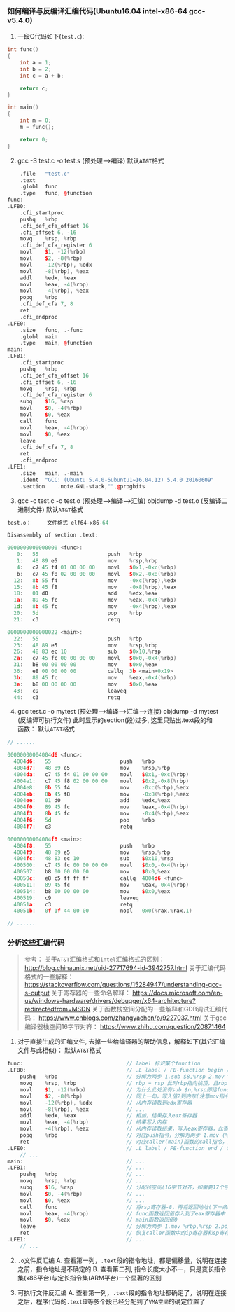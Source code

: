 ### 如何编译与反编译汇编代码(Ubuntu16.04 intel-x86-64 gcc-v5.4.0)
1. 一段C代码如下(`test.c`):
```cpp
int func()
{
    int a = 1;
    int b = 2;
    int c = a + b;

    return c;
}

int main()
{
    int m = 0;
    m = func();

    return 0;
}
```

2. gcc -S test.c -o test.s (预处理-->编译)
默认`AT&T`格式
```cpp
	.file	"test.c"
	.text
	.globl	func
	.type	func, @function
func:
.LFB0:
	.cfi_startproc
	pushq	%rbp
	.cfi_def_cfa_offset 16
	.cfi_offset 6, -16
	movq	%rsp, %rbp
	.cfi_def_cfa_register 6
	movl	$1, -12(%rbp)
	movl	$2, -8(%rbp)
	movl	-12(%rbp), %edx
	movl	-8(%rbp), %eax
	addl	%edx, %eax
	movl	%eax, -4(%rbp)
	movl	-4(%rbp), %eax
	popq	%rbp
	.cfi_def_cfa 7, 8
	ret
	.cfi_endproc
.LFE0:
	.size	func, .-func
	.globl	main
	.type	main, @function
main:
.LFB1:
	.cfi_startproc
	pushq	%rbp
	.cfi_def_cfa_offset 16
	.cfi_offset 6, -16
	movq	%rsp, %rbp
	.cfi_def_cfa_register 6
	subq	$16, %rsp
	movl	$0, -4(%rbp)
	movl	$0, %eax
	call	func
	movl	%eax, -4(%rbp)
	movl	$0, %eax
	leave
	.cfi_def_cfa 7, 8
	ret
	.cfi_endproc
.LFE1:
	.size	main, .-main
	.ident	"GCC: (Ubuntu 5.4.0-6ubuntu1~16.04.12) 5.4.0 20160609"
	.section	.note.GNU-stack,"",@progbits
```

3. gcc -c test.c -o test.o (预处理-->编译-->汇编)  objdump -d test.o (反编译二进制文件)
默认`AT&T`格式
```cpp
test.o：     文件格式 elf64-x86-64

Disassembly of section .text:

0000000000000000 <func>:
   0:	55                   	push   %rbp
   1:	48 89 e5             	mov    %rsp,%rbp
   4:	c7 45 f4 01 00 00 00 	movl   $0x1,-0xc(%rbp)
   b:	c7 45 f8 02 00 00 00 	movl   $0x2,-0x8(%rbp)
  12:	8b 55 f4             	mov    -0xc(%rbp),%edx
  15:	8b 45 f8             	mov    -0x8(%rbp),%eax
  18:	01 d0                	add    %edx,%eax
  1a:	89 45 fc             	mov    %eax,-0x4(%rbp)
  1d:	8b 45 fc             	mov    -0x4(%rbp),%eax
  20:	5d                   	pop    %rbp
  21:	c3                   	retq   

0000000000000022 <main>:
  22:	55                   	push   %rbp
  23:	48 89 e5             	mov    %rsp,%rbp
  26:	48 83 ec 10          	sub    $0x10,%rsp
  2a:	c7 45 fc 00 00 00 00 	movl   $0x0,-0x4(%rbp)
  31:	b8 00 00 00 00       	mov    $0x0,%eax
  36:	e8 00 00 00 00       	callq  3b <main+0x19>
  3b:	89 45 fc             	mov    %eax,-0x4(%rbp)
  3e:	b8 00 00 00 00       	mov    $0x0,%eax
  43:	c9                   	leaveq 
  44:	c3                   	retq
```

4. gcc test.c -o mytest (预处理-->编译-->汇编-->连接)  objdump -d mytest (反编译可执行文件)
此时显示的section(段)过多, 这里只贴出.text段的<func>和<main>函数：
默认`AT&T`格式
```cpp
// ......

00000000004004d6 <func>:
  4004d6:	55                   	push   %rbp
  4004d7:	48 89 e5             	mov    %rsp,%rbp
  4004da:	c7 45 f4 01 00 00 00 	movl   $0x1,-0xc(%rbp)
  4004e1:	c7 45 f8 02 00 00 00 	movl   $0x2,-0x8(%rbp)
  4004e8:	8b 55 f4             	mov    -0xc(%rbp),%edx
  4004eb:	8b 45 f8             	mov    -0x8(%rbp),%eax
  4004ee:	01 d0                	add    %edx,%eax
  4004f0:	89 45 fc             	mov    %eax,-0x4(%rbp)
  4004f3:	8b 45 fc             	mov    -0x4(%rbp),%eax
  4004f6:	5d                   	pop    %rbp
  4004f7:	c3                   	retq   

00000000004004f8 <main>:
  4004f8:	55                   	push   %rbp
  4004f9:	48 89 e5             	mov    %rsp,%rbp
  4004fc:	48 83 ec 10          	sub    $0x10,%rsp
  400500:	c7 45 fc 00 00 00 00 	movl   $0x0,-0x4(%rbp)
  400507:	b8 00 00 00 00       	mov    $0x0,%eax
  40050c:	e8 c5 ff ff ff       	callq  4004d6 <func>
  400511:	89 45 fc             	mov    %eax,-0x4(%rbp)
  400514:	b8 00 00 00 00       	mov    $0x0,%eax
  400519:	c9                   	leaveq 
  40051a:	c3                   	retq   
  40051b:	0f 1f 44 00 00       	nopl   0x0(%rax,%rax,1)

// ......
```

### 分析这些汇编代码
>参考：
关于`AT&T`汇编格式和`intel`汇编格式的区别：
http://blog.chinaunix.net/uid-27717694-id-3942757.html
关于汇编代码格式的一些解释：
https://stackoverflow.com/questions/15284947/understanding-gcc-s-output
关于寄存器的一些命名解释：
https://docs.microsoft.com/en-us/windows-hardware/drivers/debugger/x64-architecture?redirectedfrom=MSDN
关于函数栈空间分配的一些解释和GDB调试汇编代码：
https://www.cnblogs.com/zhangyachen/p/9227037.html
关于gcc编译器栈空间16字节对齐：
https://www.zhihu.com/question/20871464

1. 对于直接生成的汇编文件, 去掉一些给编译器的帮助信息，解释如下(其它汇编文件与此相似)：
默认`AT&T`格式
```cpp
func:                                 // label 标识某个function
.LFB0:                                // .L label / FB-function begin / 0 第一个FB
	pushq	%rbp                      // 分解为两步 1.sub $8,%rsp 2.mov %rbp,(%rsp)  即先将rsp指针减8, 再将rbp里的内容压入rsp指向的栈地址中, 此时就保存了main函数的rbp地址
	movq	%rsp, %rbp                // rbp = rsp 此时rbp指向栈顶，且rbp与rsp里面存储的地址相同
	movl	$1, -12(%rbp)             // 为什么此处没有sub $n,%rsp即给func函数分配栈空间的操作? 还未明白，目前的解释是这是最后一个函数，不用再保护此函数的栈空间
	movl	$2, -8(%rbp)              // 同上一句，写入值2到内存(注意mov指令不会改变sp指针的值)
	movl	-12(%rbp), %edx           // 从内存读取到edx寄存器
	movl	-8(%rbp), %eax            // ...
	addl	%edx, %eax                // 相加，结果存入eax寄存器
	movl	%eax, -4(%rbp)            // 结果写入内存
	movl	-4(%rbp), %eax            // 从内存读取结果，写入eax寄存器，此寄存器用于寄存中间结果
	popq	%rbp                      // 对应push指令，分解为两步 1.mov (%rsp),%rbp 2.add $8,%rsp  即先后恢复caller(main)函数的bp和sp
	ret                               // 对应caller(main)函数的call指令，从栈中弹出caller(main)函数的下一条指令，再将rsp寄存器+8，并跳转到那条指令的位置(设置ip寄存器的值)
.LFE0:                                // .L label / FE-function end / 0 第一个FE
    // ...
main:                                 // ...
.LFB1:                                // ...
	pushq	%rbp                      // ...
	movq	%rsp, %rbp                // ...
	subq	$16, %rsp                 // 分配栈空间(16字节对齐，如需要17个字节，实际会分配32个字节)，使rsp指针指向栈顶
	movl	$0, -4(%rbp)              // ...
	movl	$0, %eax                  // ...
	call	func                      // 将rsp寄存器-8，再将返回地址(下一条movl指令地址, 从ip寄存器中取出)压入栈中, 最后跳转(设置ip寄存器的地址)到func的第一条指令(pushq)地址处
	movl	%eax, -4(%rbp)            // func函数返回值存入到了eax寄存器中
	movl	$0, %eax                  // main函数返回值0
	leave                             // 分解为两步 1.mov %rbp,%rsp 2.pop %rbp  即恢复caller函数的bp和刚进入main函数时的sp值
	ret                               // 恢复caller函数中的ip寄存器和sp寄存器
.LFE1:                                // ...
    // ...
```

2. `.o`文件反汇编
A. 查看第一列，`.text`段的指令地址，都是偏移量，说明在连接之前，指令地址是不确定的
B. 查看第二列, 指令长度大小不一，只是变长指令集(x86平台)与定长指令集(ARM平台)一个显著的区别

3. 可执行文件反汇编
A. 查看第一列，`.text`段的指令地址都确定了，说明在连接之后，程序代码的`.text段`等多个段已经分配到了`VMA空间`的确定位置了